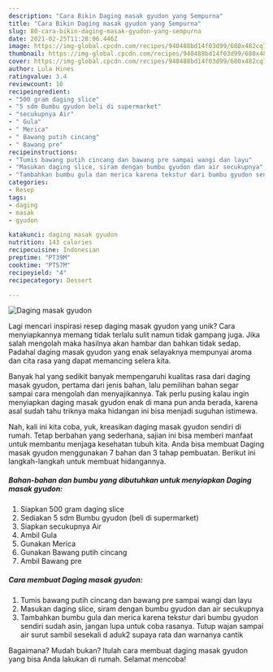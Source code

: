 ```yaml
---
description: "Cara Bikin Daging masak gyudon yang Sempurna"
title: "Cara Bikin Daging masak gyudon yang Sempurna"
slug: 80-cara-bikin-daging-masak-gyudon-yang-sempurna
date: 2021-02-25T11:28:06.446Z
image: https://img-global.cpcdn.com/recipes/940488bd14f03d99/680x482cq70/daging-masak-gyudon-foto-resep-utama.jpg
thumbnail: https://img-global.cpcdn.com/recipes/940488bd14f03d99/680x482cq70/daging-masak-gyudon-foto-resep-utama.jpg
cover: https://img-global.cpcdn.com/recipes/940488bd14f03d99/680x482cq70/daging-masak-gyudon-foto-resep-utama.jpg
author: Lula Hines
ratingvalue: 3.4
reviewcount: 10
recipeingredient:
- "500 gram daging slice"
- "5 sdm Bumbu gyudon beli di supermarket"
- "secukupnya Air"
- " Gula"
- " Merica"
- " Bawang putih cincang"
- " Bawang pre"
recipeinstructions:
- "Tumis bawang putih cincang dan bawang pre sampai wangi dan layu"
- "Masukan daging slice, siram dengan bumbu gyudon dan air secukupnya"
- "Tambahkan bumbu gula dan merica karena tekstur dari bumbu gyudon sendiri sudah asin, jangan lupa untuk coba rasanya. Tutup wajan sampai air surut sambil sesekali d aduk2 supaya rata dan warnanya cantik"
categories:
- Resep
tags:
- daging
- masak
- gyudon

katakunci: daging masak gyudon 
nutrition: 143 calories
recipecuisine: Indonesian
preptime: "PT39M"
cooktime: "PT57M"
recipeyield: "4"
recipecategory: Dessert

---
```



![Daging masak gyudon](https://img-global.cpcdn.com/recipes/940488bd14f03d99/680x482cq70/daging-masak-gyudon-foto-resep-utama.jpg)

Lagi mencari inspirasi resep daging masak gyudon yang unik? Cara menyiapkannya memang tidak terlalu sulit namun tidak gampang juga. Jika salah mengolah maka hasilnya akan hambar dan bahkan tidak sedap. Padahal daging masak gyudon yang enak selayaknya mempunyai aroma dan cita rasa yang dapat memancing selera kita.



Banyak hal yang sedikit banyak mempengaruhi kualitas rasa dari daging masak gyudon, pertama dari jenis bahan, lalu pemilihan bahan segar sampai cara mengolah dan menyajikannya. Tak perlu pusing kalau ingin menyiapkan daging masak gyudon enak di mana pun anda berada, karena asal sudah tahu triknya maka hidangan ini bisa menjadi suguhan istimewa.


Nah, kali ini kita coba, yuk, kreasikan daging masak gyudon sendiri di rumah. Tetap berbahan yang sederhana, sajian ini bisa memberi manfaat untuk membantu menjaga kesehatan tubuh kita. Anda bisa membuat Daging masak gyudon menggunakan 7 bahan dan 3 tahap pembuatan. Berikut ini langkah-langkah untuk membuat hidangannya.

<!--inarticleads1-->

##### Bahan-bahan dan bumbu yang dibutuhkan untuk menyiapkan Daging masak gyudon:

1. Siapkan 500 gram daging slice
1. Sediakan 5 sdm Bumbu gyudon (beli di supermarket)
1. Siapkan secukupnya Air
1. Ambil  Gula
1. Gunakan  Merica
1. Gunakan  Bawang putih cincang
1. Ambil  Bawang pre




<!--inarticleads2-->

##### Cara membuat Daging masak gyudon:

1. Tumis bawang putih cincang dan bawang pre sampai wangi dan layu
1. Masukan daging slice, siram dengan bumbu gyudon dan air secukupnya
1. Tambahkan bumbu gula dan merica karena tekstur dari bumbu gyudon sendiri sudah asin, jangan lupa untuk coba rasanya. Tutup wajan sampai air surut sambil sesekali d aduk2 supaya rata dan warnanya cantik




Bagaimana? Mudah bukan? Itulah cara membuat daging masak gyudon yang bisa Anda lakukan di rumah. Selamat mencoba!
